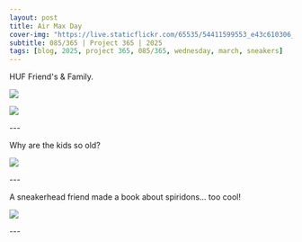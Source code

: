 ```yaml
---
layout: post
title: Air Max Day
cover-img: "https://live.staticflickr.com/65535/54411599553_e43c610306_h.jpg"
subtitle: 085/365 | Project 365 | 2025
tags: [blog, 2025, project 365, 085/365, wednesday, march, sneakers]
---
```

<style>
  .intro-header.big-img {
    background-position:center; 
  }
</style>
HUF Friend's & Family.
<p class="post-img-wrap">
  <img src="https://live.staticflickr.com/65535/54413102583_c0b4f4e411_h.jpg">
</p>
<p class="post-img-wrap">
  <img src="https://live.staticflickr.com/65535/54413102408_238f5fe5a7_h.jpg">
</p>
---

Why are the kids so old?
<p class="post-img-wrap">
  <img src="https://live.staticflickr.com/65535/54413043769_25bc7d9213_h.jpg">
</p>
---

A sneakerhead friend made a book about spiridons... too cool!
<p class="post-img-wrap">
  <img src="https://live.staticflickr.com/65535/54411984192_62412074d6_h.jpg">
</p>
---
